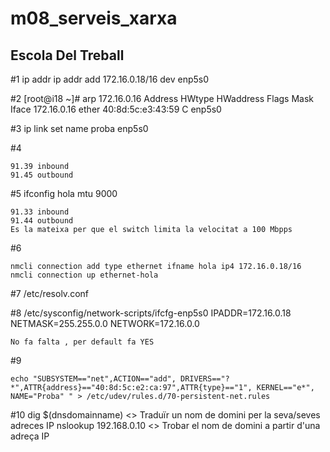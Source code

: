 # m08_serveis_xarxa
## Escola Del Treball

#1
 ip addr  ip addr add 172.16.0.18/16 dev enp5s0

#2
 [root@i18 ~]# arp 172.16.0.16
Address                  HWtype  HWaddress           Flags Mask            Iface
172.16.0.16              ether   40:8d:5c:e3:43:59   C                     enp5s0

#3
ip link set name proba enp5s0

#4

	91.39 inbound
	91.45 outbound


#5
ifconfig hola mtu 9000

	91.33 inbound
	91.44 outbound
	Es la mateixa per que el switch limita la velocitat a 100 Mbpps

#6
 
	nmcli connection add type ethernet ifname hola ip4 172.16.0.18/16
	nmcli connection up ethernet-hola

#7 
/etc/resolv.conf

#8
	/etc/sysconfig/network-scripts/ifcfg-enp5s0	
	IPADDR=172.16.0.18
	NETMASK=255.255.0.0
	NETWORK=172.16.0.0
	
	No fa falta , per default fa YES

#9

	echo "SUBSYSTEM=="net",ACTION=="add", DRIVERS=="?*",ATTR{address}=="40:8d:5c:e2:ca:97",ATTR{type}=="1", KERNEL=="e*", 		NAME="Proba" " > /etc/udev/rules.d/70-persistent-net.rules

#10
	dig $(dnsdomainname)     <> Traduïr un nom de domini per la seva/seves adreces IP
	nslookup 192.168.0.10	 <> Trobar el nom de domini a partir d'una adreça IP
